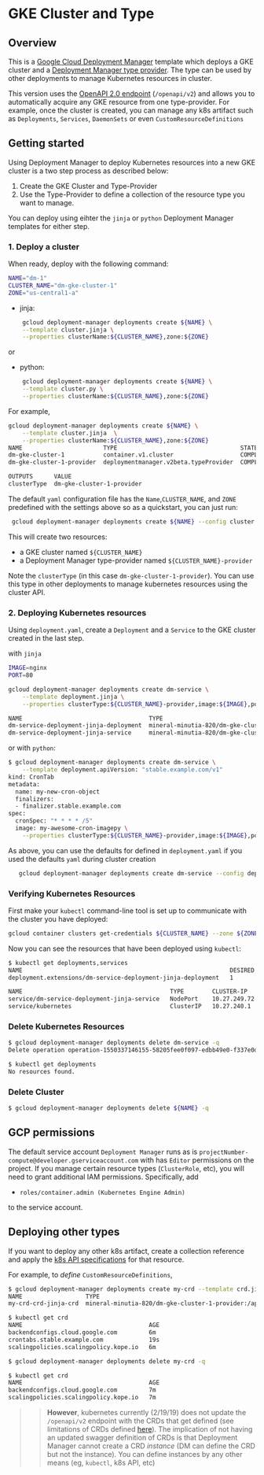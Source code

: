 # GKE Cluster and Type

## Overview

This is a [Google Cloud Deployment Manager](https://cloud.google.com/deployment-manager/overview) template which deploys a GKE cluster and a [Deployment Manager type provider](https://cloud.google.com/deployment-manager/docs/configuration/type-providers/creating-type-provider). The type can be used by other deployments to manage Kubernetes resources in cluster.

This version uses the [OpenAPI 2.0 endpoint](https://kubernetes.io/docs/concepts/overview/kubernetes-api/#openapi-and-swagger-definitions) (`/openapi/v2`) and allows you to automatically acquire any GKE resource from one type-provider.  For example, once the cluster is created, you can manage any k8s artifact such as `Deployments`, `Services`, `DaemonSets` or even `CustomResourceDefinitions`

## Getting started

Using Deployment Manager to deploy Kubernetes resources into a new GKE cluster
is a two step process as described below: 

1. Create the GKE Cluster and Type-Provider
2. Use the Type-Provider to define a collection of the resource type you want to manage.

You can deploy using eihter the `jinja` or `python` Deployment Manager templates for either step.

### 1. Deploy a cluster

When ready, deploy with the following command:

```bash
NAME="dm-1"
CLUSTER_NAME="dm-gke-cluster-1"
ZONE="us-central1-a"
```
-  jinja:
```bash
    gcloud deployment-manager deployments create ${NAME} \
    --template cluster.jinja \
    --properties clusterName:${CLUSTER_NAME},zone:${ZONE}
```

or

- python:
```bash
    gcloud deployment-manager deployments create ${NAME} \
    --template cluster.py \
    --properties clusterName:${CLUSTER_NAME},zone:${ZONE}
```

For example,

```bash
gcloud deployment-manager deployments create ${NAME} \
    --template cluster.jinja  \
    --properties clusterName:${CLUSTER_NAME},zone:${ZONE} 
NAME                       TYPE                                   STATE      ERRORS  INTENT
dm-gke-cluster-1           container.v1.cluster                   COMPLETED  []
dm-gke-cluster-1-provider  deploymentmanager.v2beta.typeProvider  COMPLETED  []

OUTPUTS      VALUE
clusterType  dm-gke-cluster-1-provider
```

The default `yaml` configuration file has the `Name`,`CLUSTER_NAME`, and `ZONE` predefined with 
the settings above so as a quickstart, you can just run:

```bash
 gcloud deployment-manager deployments create ${NAME} --config cluster.yaml
```

This will create two resources:

* a GKE cluster named `${CLUSTER_NAME}`
* a Deployment Manager type-provider named `${CLUSTER_NAME}-provider`

Note the `clusterType` (in this case `dm-gke-cluster-1-provider`).  You can use this type in other deployments to manage kubernetes resources using the cluster API.

### 2. Deploying Kubernetes resources

Using `deployment.yaml`, create a `Deployment` and a `Service`
to the GKE cluster created in the last step.

with `jinja`
```bash
IMAGE=nginx
PORT=80

gcloud deployment-manager deployments create dm-service \
    --template deployment.jinja \
    --properties clusterType:${CLUSTER_NAME}-provider,image:${IMAGE},port:${PORT}

NAME                                    TYPE                                                                                                   STATE      ERRORS  INTENT
dm-service-deployment-jinja-deployment  mineral-minutia-820/dm-gke-cluster-1-provider:/apis/apps/v1/namespaces/{namespace}/deployments/{name}  COMPLETED  []
dm-service-deployment-jinja-service     mineral-minutia-820/dm-gke-cluster-1-provider:/api/v1/namespaces/{namespace}/services/{name}           COMPLETED  []
```

or with `python`:

```bash
$ gcloud deployment-manager deployments create dm-service \
    --template deployment.apiVersion: "stable.example.com/v1" 
kind: CronTab 
metadata:
  name: my-new-cron-object 
  finalizers: 
  - finalizer.stable.example.com
spec: 
  cronSpec: "* * * * /5"
  image: my-awesome-cron-imagepy \
    --properties clusterType:${CLUSTER_NAME}-provider,image:${IMAGE},port:${PORT}
```

As above, you can use the defaults for defined in `deployment.yaml` if you used the defaults `yaml` during cluster creation

```bash
   gcloud deployment-manager deployments create dm-service --config deployment.yaml 
```

### Verifying Kubernetes Resources

First make your `kubectl` command-line tool is set up to communicate with the cluster you have deployed:

```bash
gcloud container clusters get-credentials ${CLUSTER_NAME} --zone ${ZONE}
```

Now you can see the resources that have been deployed using `kubectl`:

```bash
$ kubectl get deployments,services
NAME                                                           DESIRED   CURRENT   UP-TO-DATE   AVAILABLE   AGE
deployment.extensions/dm-service-deployment-jinja-deployment   1         1         1            1           3m

NAME                                          TYPE        CLUSTER-IP     EXTERNAL-IP   PORT(S)        AGE
service/dm-service-deployment-jinja-service   NodePort    10.27.249.72   <none>        80:32028/TCP   3m
service/kubernetes                            ClusterIP   10.27.240.1    <none>        443/TCP        27m
```

### Delete Kubernetes Resources

```bash
$ gcloud deployment-manager deployments delete dm-service -q
Delete operation operation-1550337146155-58205fee0f097-edbb49e0-f337e0df completed successfully.

$ kubectl get deployments
No resources found.
```

### Delete Cluster

```bash
$ gcloud deployment-manager deployments delete ${NAME} -q
```

## GCP permissions

The default service account `Deployment Manager` runs as is `projectNumber-compute@developer.gserviceaccount.com` with has `Editor` permissions on the project.
If you manage certain resource types (`ClusterRole`, etc), you will need to grant additional IAM permissions.  Specifically, add

 - `roles/container.admin (Kubernetes Engine Admin)`

to  the service account.

## Deploying other types

If you want to deploy any other k8s artifact, create a collection reference and apply the [k8s API specifications](https://raw.githubusercontent.com/kubernetes/kubernetes/master/api/openapi-spec/swagger.json) for that resource.

For example, to _define_  `CustomResourceDefinitions`,

```bash
$ gcloud deployment-manager deployments create my-crd --template crd.jinja --properties clusterType:${CLUSTER_NAME}-provider
NAME                  TYPE                                                                                                               STATE      ERRORS  INTENT
my-crd-crd-jinja-crd  mineral-minutia-820/dm-gke-cluster-1-provider:/apis/apiextensions.k8s.io/v1beta1/customresourcedefinitions/{name}  COMPLETED  []

$ kubectl get crd
NAME                                    AGE
backendconfigs.cloud.google.com         6m
crontabs.stable.example.com             19s
scalingpolicies.scalingpolicy.kope.io   6m

$ gcloud deployment-manager deployments delete my-crd -q

$ kubectl get crd
NAME                                    AGE
backendconfigs.cloud.google.com         7m
scalingpolicies.scalingpolicy.kope.io   7m
```

>> **However**, kubernetes currently (2/19/19) does not update the `/openapi/v2` endpoint with the CRDs that get defined (see limitations of CRDs defined [here](https://kubernetes.io/docs/concepts/extend-kubernetes/api-extension/custom-resources/#advanced-features-and-flexibility)).  The implication of not having an updated swagger definition of CRDs is that Deployment Manager cannot create a CRD _instance_  (DM can define the CRD but not the instance).  You can define instances by any other means (eg, `kubectl`, k8s API, etc)